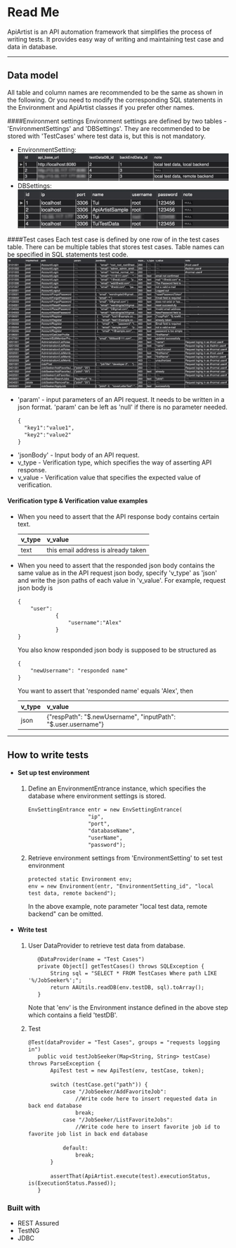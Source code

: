 # Read Me
ApiArtist is an API automation framework that simplifies the process of writing tests. 
It provides easy way of writing and maintaining test case and data in database.

---
## Data model
All table and column names are recommended to be the same as shown in the following. 
Or you need to modify the corresponding SQL statements in the Environment and ApiArtist classes if 
you prefer other names.

####Environment settings
Environment settings are defined by two tables - 'EnvironmentSettings' and 'DBSettings'.
They are recommended to be stored with 'TestCases' where test data is, but this is not mandatory.
- EnvironmentSetting:
![imgEnvironmentSettings](img/EnvironmentSettings.jpg)
- DBSettings:
![imgDBSettings](img/DBSettings.jpg)

####Test cases
Each test case is defined by one row of in the test cases table. There can be multiple tables that
 stores test cases. Table names can be specified in SQL statements test code.
![imgTestCases](img/TestCases.jpg)
- 'param' - input parameters of an API request. It needs to be written in a json format. 'param' can
be left as 'null' if there is no parameter needed.
    ```
    {
      "key1":"value1",
      "key2":"value2"
    }
    ```
- 'jsonBody' - Input body of an API request.
- v_type - Verification type, which specifies the way of asserting API response.
- v_value - Verification value that specifies the expected value of verification.
#### Verification type & Verification value examples
- When you need to assert that the API response body contains certain text.

    | v_type  |  v_value | 
    |---|---|
    | text | this email address is already taken |

- When you need to assert that the responded json body contains the same value as 
in the API request json body, specify 'v_type' as 'json' and write the json paths of each value in 'v_value'.
For example, request json body is

    ```
    {
        "user":
                {
                    "username":"Alex"
                }       
    }
    ```
  
    You also know responded json body is supposed to be structured as

    ```
    {
        "newUsername": "responded name"
    }
    ```
    You want to assert that 'responded name' equals 'Alex', then
    
    | v_type | v_value |
    |---|---|
    |json| {"respPath": "$.newUsername", "inputPath": "$.user.username"}|
    

---


## How to write tests
- #### Set up test environment
    1. Define an EnvironmentEntrance instance, which specifies the database where 
    environment settings is stored.
        ```        
        EnvSettingEntrance entr = new EnvSettingEntrance(
                           "ip",
                           "port",
                           "databaseName",
                           "userName",
                           "password");
        ```
    2. Retrieve environment settings from 'EnvironmentSetting' to set test environment
        ```
        protected static Environment env;
        env = new Environment(entr, "EnvironmentSetting_id", "local test data, remote backend");
        ```
        In the above example, note parameter "local test data, remote backend" can be omitted.

- #### Write test
    1. User DataProvider to retrieve test data from database.
        ```
           @DataProvider(name = "Test Cases")
           private Object[] getTestCases() throws SQLException {
               String sql = "SELECT * FROM TestCases Where path LIKE '%/JobSeeker%';";
               return AAUtils.readDB(env.testDB, sql).toArray();
           }
       ```
        Note that 'env' is the Environment instance defined in the above step which contains a field 'testDB'.
        
    2. Test
        ```
       @Test(dataProvider = "Test Cases", groups = "requests logging in")
           public void testJobSeeker(Map<String, String> testCase) throws ParseException {
               ApiTest test = new ApiTest(env, testCase, token);
       
               switch (testCase.get("path")) {
                   case "/JobSeeker/AddFavoriteJob":
                       //Write code here to insert requested data in back end database
                       break;
                   case "/JobSeeker/ListFavoriteJobs":
                       //Write code here to insert favorite job id to favorite job list in back end database

                   default:
                       break;
               }
       
               assertThat(ApiArtist.execute(test).executionStatus, is(ExecutionStatus.Passed));
           }
       ``` 
### Built with
- REST Assured
- TestNG
- JDBC